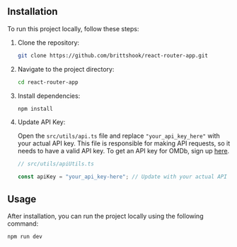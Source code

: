 ## Installation

To run this project locally, follow these steps:

1. Clone the repository:

   ```bash
   git clone https://github.com/brittshook/react-router-app.git
   ```

2. Navigate to the project directory:

   ```bash
   cd react-router-app
   ```

3. Install dependencies:

   ```bash
   npm install
   ```

4. Update API Key:

   Open the `src/utils/api.ts` file and replace `"your_api_key_here"` with your actual API key. This file is responsible for making API requests, so it needs to have a valid API key. To get an API key for OMDb, sign up [here](https://www.omdbapi.com/apikey.aspx).

   ```typescript
   // src/utils/apiUtils.ts

   const apiKey = "your_api_key-here"; // Update with your actual API key
   ```

## Usage

After installation, you can run the project locally using the following command:

```bash
npm run dev
```
